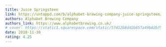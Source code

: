 ```yaml
---
title: Juice Springsteen
link: https://untappd.com/b/alphabet-brewing-company-juice-springsteen/2075762
authors: Alphabet Brewing Company
authors_link: https://www.alphabetbrewing.co.uk/
# cover: https://static1.squarespace.com/static/57d12b8dd2b857a49b82bf5d/t/5b0ff88e575d1f515dc8cf38/1527773327453/Alphabet_ShopImages_CanJuiceSpring_01.png
date: 2018-11-30
rating: 4.25
---
```


